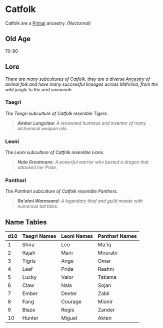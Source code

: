 # Catfolk

Catfolk are a [Primal](../Mechanical/Primal.md) ancestry. *(Nocturnal)*

## Old Age

70-90

## Lore

*There are many subcultures of Catfolk, they are a diverse [Ancestry](../Ancestry.md) of animal folk and have many successful lineages across Mithrinia, from the wild jungle to the arid savannah.*

### Taegri

*The Taegri subculture of Catfolk resemble Tigers.*

> ***Amber Longclaw**: A renowned huntress and inventor of many alchemical weapon oils.*

### Leoni

*The Leoni subculture of Catfolk resemble Lions.*

> ***Nala Greatmane**: A powerful warrior who bested a dragon that attacked her Pride.*

### Panthari

*The Panthari subculture of Catfolk resemble Panthers.*

> ***Ra'ahni Warmsand**: A legendary thief and guild master with numerous tall tales.*

## Name Tables

| d10 | Taegri Names | Leoni Names | Panthari Names |
| --- | ------------ | ----------- | -------------- |
| 1   | Shira        | Leo         | Ma'iq          |
| 2   | Rajah        | Mani        | Mourabi        |
| 3   | Tigris       | Ange        | Omar           |
| 4   | Leaf         | Pride       | Raahni         |
| 5   | Lucky        | Valor       | Tatiama        |
| 6   | Claw         | Nala        | Sojan          |
| 7   | Ember        | Dexter      | Zabil          |
| 8   | Fang         | Courage     | Mionir         |
| 9   | Blaze        | Regis       | Zander         |
| 10  | Hunter       | Miguel      | Akten          |
